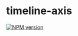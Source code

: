 # timeline-axis

[![NPM version](https://img.shields.io/npm/v/timeline-axis?color=a1b858&label=)](https://www.npmjs.com/package/timeline-axis)